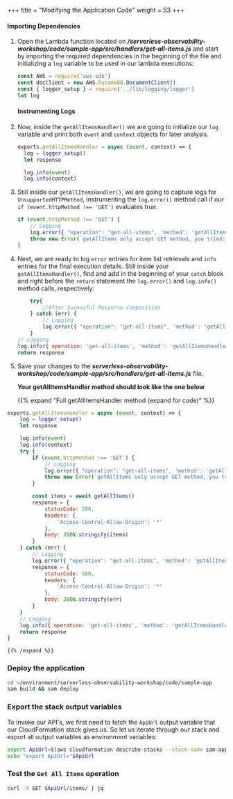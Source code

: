 +++
title = "Modifying the Application Code"
weight = 53
+++

#### Importing Dependencies

1. Open the Lambda function located on ***/serverless-observability-workshop/code/sample-app/src/handlers/get-all-items.js*** and start by importing the required dependencies in the beginning of the file and initializing a `log` variable to be used in our lambda executions:

    ```javascript
    const AWS = require('aws-sdk')
    const docClient = new AWS.DynamoDB.DocumentClient()
    const { logger_setup } = require('../lib/logging/logger')
    let log
    ```

    #### Instrumenting Logs 

1. Now, inside the `getAllItemsHandler()` we are going to initialize our `log` variable and print both `event` and `context` objects for later analysis.

    ```javascript
    exports.getAllItemsHandler = async (event, context) => {
      log = logger_setup()
      let response

      log.info(event)
      log.info(context)
    ```

1. Still inside our `getAllItemsHandler()`, we are going to capture logs for `UnsupportedHTTPMethod`, instrumenting the `log.error()` method call if our `if (event.httpMethod !== 'GET')` evaluates true.

    ```javascript
    if (event.httpMethod !== 'GET') {
        // Logging
        log.error({ "operation": "get-all-items", 'method': 'getAllItemsHandler', "details": `getAllItems only accept GET method, you tried: ${event.httpMethod}` })
        throw new Error(`getAllItems only accept GET method, you tried: ${event.httpMethod}`)
    }
    ```

1. Next, we are ready to log `error` entries for item list retrievals and `info` entries for the final execution details. Still inside your `getAllItemsHandler()`, find and add in the beginning of your `catch` block and right before the `return` statement the `log.error()` and `log.info()` method calls, respectively:

    ```javascript
        try{
            //After Sucessful Response Composition
        } catch (err) {
            // Logging
            log.error({ "operation": "get-all-items", 'method': 'getAllItemsHandler', "details": err })
        }
    // Logging
    log.info({ operation: 'get-all-items', 'method': 'getAllItemsHandler', eventPath: event.path, statusCode: response.statusCode, body: JSON.parse(response.body) })
    return response
    ```

1. Save your changes to the ***serverless-observability-workshop/code/sample-app/src/handlers/get-all-items.js*** file.

    **Your getAllItemsHandler method should look like the one below**

    {{% expand "Full getAllItemsHandler method (expand for code)" %}}
  ```javascript
  exports.getAllItemsHandler = async (event, context) => {
      log = logger_setup()
      let response

      log.info(event)
      log.info(context)
      try {
          if (event.httpMethod !== 'GET') {
              // Logging
              log.error({ "operation": "get-all-items", 'method': 'getAllItemsHandler', "details": `getAllItems only accept GET method, you tried: ${event.httpMethod}` })
              throw new Error(`getAllItems only accept GET method, you tried: ${event.httpMethod}`)
          }

          const items = await getAllItems()
          response = {
              statusCode: 200,
              headers: {
                  'Access-Control-Allow-Origin': '*'
              },
              body: JSON.stringify(items)
          }
      } catch (err) {
          // Logging
          log.error({ "operation": "get-all-items", 'method': 'getAllItemsHandler', "details": err })
          response = {
              statusCode: 500,
              headers: {
                  'Access-Control-Allow-Origin': '*'
              },
              body: JSON.stringify(err)
          }
      }
      // Logging
      log.info({ operation: 'get-all-items', 'method': 'getAllItemsHandler', eventPath: event.path, statusCode: response.statusCode, body: JSON.parse(response.body) })
      return response
  }
  ```
    {{% /expand %}}

### Deploy the application

```sh
cd ~/environment/serverless-observability-workshop/code/sample-app
sam build && sam deploy
```

### Export the stack output variables

To invoke our API's, we first need to fetch the `ApiUrl` output variable that our CloudFormation stack gives us. So let us iterate through our stack and export all output variables as environment variables:

```sh
export ApiUrl=$(aws cloudformation describe-stacks --stack-name sam-app --output json | jq '.Stacks[].Outputs[] | select(.OutputKey=="ApiUrl") | .OutputValue' | sed -e 's/^"//'  -e 's/"$//')
echo "export ApiUrl="$ApiUrl
```

### Test the `Get All Items` operation

```sh
curl -X GET $ApiUrl/items/ | jq
```
